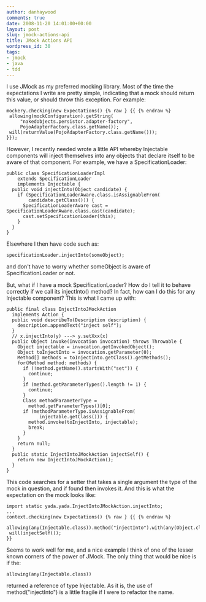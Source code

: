 ```yaml
---
author: danhaywood
comments: true
date: 2008-11-20 14:01:00+00:00
layout: post
slug: jmock-actions-api
title: JMock Actions API
wordpress_id: 30
tags:
- jmock
- java
- tdd
---
```


I use JMock as my preferred mocking library.  Most of the time the expectations I write are pretty simple, indicating that a mock should return this value, or should throw this exception.  For example:


    
    
    mockery.checking(new Expectations() {% raw } {{ {% endraw %}
     allowing(mockConfiguration).getString(
         "nakedobjects.persistor.adapter-factory",
         PojoAdapterFactory.class.getName());
     will(returnValue(PojoAdapterFactory.class.getName()));
    }});
    



However, I recently needed wrote a little API whereby Injectable components will inject themselves into any objects that declare itself to be aware of that component.  For example, we have a SpecificationLoader:

<!-- more -->

    
    
    public class SpecificationLoaderImpl
        extends SpecificationLoader
        implements Injectable {
      public void injectInto(Object candidate) {
        if (SpecificationLoaderAware.class.isAssignableFrom(
            candidate.getClass())) {
          SpecificationLoaderAware cast = SpecificationLoaderAware.class.cast(candidate);
          cast.setSpecificationLoader(this);
        }
      }
    }
    



Elsewhere I then have code such as:


    
    
    specificationLoader.injectInto(someObject);
    



and don't have to worry whether someObject is aware of SpecificationLoader or not.

But, what if I have a mock SpecificationLoader?  How do I tell it to behave correctly if we call its injectInto() method?  In fact, how can I do this for any Injectable component?  This is what I came up with:


    
    
    public final class InjectIntoJMockAction
      implements Action {
      public void describeTo(Description description) {
        description.appendText("inject self");
      }
      // x.injectInto(y) ---> y.setXxx(x)
      public Object invoke(Invocation invocation) throws Throwable {
        Object injectable = invocation.getInvokedObject();
        Object toInjectInto = invocation.getParameter(0);
        Method[] methods = toInjectInto.getClass().getMethods();
        for(Method method: methods) {
          if (!method.getName().startsWith("set")) {
            continue;
          }
          if (method.getParameterTypes().length != 1) {
            continue;
          }
          Class methodParameterType =
            method.getParameterTypes()[0];
          if (methodParameterType.isAssignableFrom(
                injectable.getClass())) {
            method.invoke(toInjectInto, injectable);
            break;
          }
        }
        return null;
      }
      public static InjectIntoJMockAction injectSelf() {
        return new InjectIntoJMockAction();
      }
    }
    



This code searches for a setter that takes a single argument the type of the mock in question, and if found then invokes it.  And this is what the expectation on the mock looks like:


    
    
    import static yada.yada.InjectIntoJMockAction.injectInto;
    ...
    context.checking(new Expectations() {% raw } {{ {% endraw %}
     allowing(any(Injectable.class)).method("injectInto").with(any(Object.class));
     will(injectSelf());
    }}
    



Seems to work well for me, and a nice example I think of one of the lesser known corners of the power of JMock.  The only thing that would be nice is if the:


    
    
    allowing(any(Injectable.class))
    



returned a reference of type Injectable.  As it is, the use of method("injectInto") is a little fragile if I were to refactor the name.
